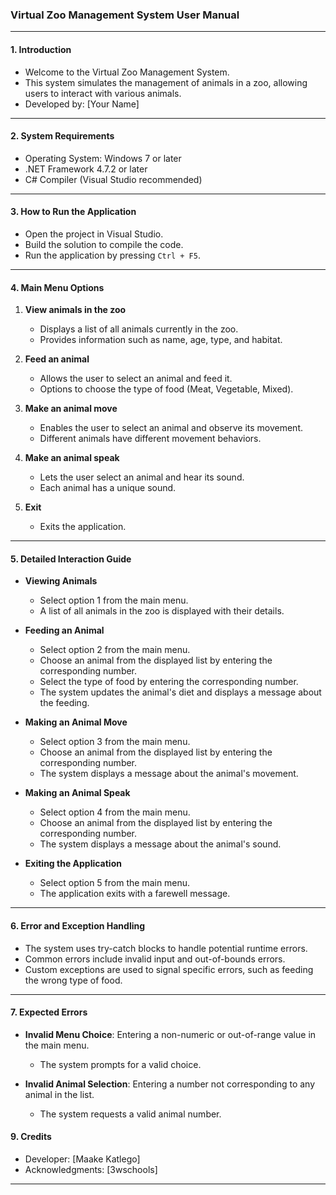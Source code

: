 



### Virtual Zoo Management System User Manual

---

#### 1. Introduction

- Welcome to the Virtual Zoo Management System.
- This system simulates the management of animals in a zoo, allowing users to interact with various animals.
- Developed by: [Your Name]

---

#### 2. System Requirements

- Operating System: Windows 7 or later
- .NET Framework 4.7.2 or later
- C# Compiler (Visual Studio recommended)

---

#### 3. How to Run the Application

- Open the project in Visual Studio.
- Build the solution to compile the code.
- Run the application by pressing `Ctrl + F5`.

---

#### 4. Main Menu Options

1. **View animals in the zoo**
   - Displays a list of all animals currently in the zoo.
   - Provides information such as name, age, type, and habitat.

2. **Feed an animal**
   - Allows the user to select an animal and feed it.
   - Options to choose the type of food (Meat, Vegetable, Mixed).

3. **Make an animal move**
   - Enables the user to select an animal and observe its movement.
   - Different animals have different movement behaviors.

4. **Make an animal speak**
   - Lets the user select an animal and hear its sound.
   - Each animal has a unique sound.

5. **Exit**
   - Exits the application.

---

#### 5. Detailed Interaction Guide

- **Viewing Animals**
  - Select option 1 from the main menu.
  - A list of all animals in the zoo is displayed with their details.

- **Feeding an Animal**
  - Select option 2 from the main menu.
  - Choose an animal from the displayed list by entering the corresponding number.
  - Select the type of food by entering the corresponding number.
  - The system updates the animal's diet and displays a message about the feeding.

- **Making an Animal Move**
  - Select option 3 from the main menu.
  - Choose an animal from the displayed list by entering the corresponding number.
  - The system displays a message about the animal's movement.

- **Making an Animal Speak**
  - Select option 4 from the main menu.
  - Choose an animal from the displayed list by entering the corresponding number.
  - The system displays a message about the animal's sound.

- **Exiting the Application**
  - Select option 5 from the main menu.
  - The application exits with a farewell message.

---

#### 6. Error and Exception Handling

- The system uses try-catch blocks to handle potential runtime errors.
- Common errors include invalid input and out-of-bounds errors.
- Custom exceptions are used to signal specific errors, such as feeding the wrong type of food.

---

#### 7. Expected Errors

- **Invalid Menu Choice**: Entering a non-numeric or out-of-range value in the main menu.
  - The system prompts for a valid choice.
  
- **Invalid Animal Selection**: Entering a number not corresponding to any animal in the list.
  - The system requests a valid animal number.




#### 9. Credits

- Developer: [Maake Katlego]
- Acknowledgments: [3wschools]

---

